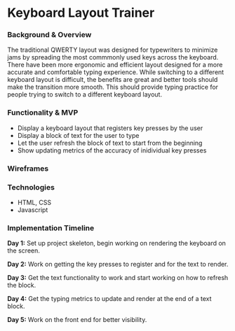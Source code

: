 <h1>Keyboard Layout Trainer</h1>

<h3>Background & Overview</h3>
<p> 
The traditional QWERTY layout was designed for typewriters to minimize jams
by spreading the most commmonly used keys across the keyboard. There have been more ergonomic 
and efficient layout designed for a more accurate and comfortable typing experience.
While switching to a different keyboard layout is difficult, the benefits are great and better tools should make the transition more smooth.
This should provide typing practice for people trying to switch to a different keyboard layout.
</p>

<h3>Functionality & MVP</h3>
<ul>
  <li>Display a keyboard layout that registers key presses by the user</li>
  <li>Display a block of text for the user to type</li>
  <li>Let the user refresh the block of text to start from the beginning</li>
  <li>Show updating metrics of the accuracy of inidividual key presses</li>
</ul>

<h3>Wireframes</h3>

<h3>Technologies</h3>
<ul>
  <li>HTML, CSS</li>
  <li>Javascript</li>
 </ul>
 
<h3>Implementation Timeline</h3>
<p><strong>Day 1:</strong> Set up project skeleton, begin working on rendering the keyboard on the screen.</p>
<p><strong>Day 2:</strong> Work on getting the key presses to register and for the text to render.</p>
<p><strong>Day 3:</strong> Get the text functionality to work and start working on how to refresh the block.</p>
<p><strong>Day 4:</strong> Get the typing metrics to update and render at the end of a text block.</p>
<p><strong>Day 5:</strong> Work on the front end for better visibility.</p>
</ol>
